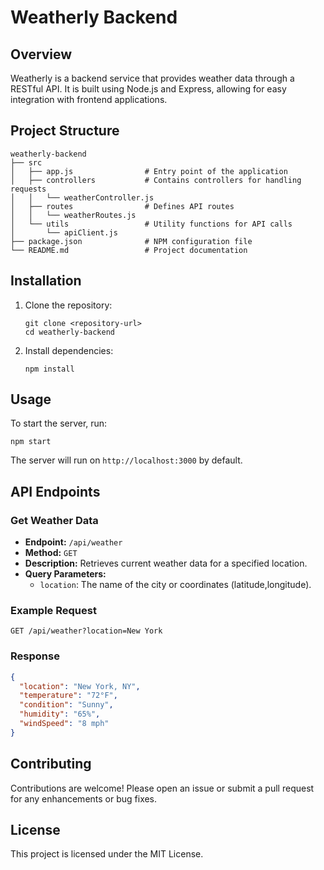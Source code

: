 # Weatherly Backend

## Overview
Weatherly is a backend service that provides weather data through a RESTful API. It is built using Node.js and Express, allowing for easy integration with frontend applications.

## Project Structure
```
weatherly-backend
├── src
│   ├── app.js                # Entry point of the application
│   ├── controllers           # Contains controllers for handling requests
│   │   └── weatherController.js
│   ├── routes                # Defines API routes
│   │   └── weatherRoutes.js
│   └── utils                 # Utility functions for API calls
│       └── apiClient.js
├── package.json              # NPM configuration file
└── README.md                 # Project documentation
```

## Installation

1. Clone the repository:
   ```
   git clone <repository-url>
   cd weatherly-backend
   ```

2. Install dependencies:
   ```
   npm install
   ```

## Usage

To start the server, run:
```
npm start
```

The server will run on `http://localhost:3000` by default.

## API Endpoints

### Get Weather Data
- **Endpoint:** `/api/weather`
- **Method:** `GET`
- **Description:** Retrieves current weather data for a specified location.
- **Query Parameters:**
  - `location`: The name of the city or coordinates (latitude,longitude).

### Example Request
```
GET /api/weather?location=New York
```

### Response
```json
{
  "location": "New York, NY",
  "temperature": "72°F",
  "condition": "Sunny",
  "humidity": "65%",
  "windSpeed": "8 mph"
}
```

## Contributing
Contributions are welcome! Please open an issue or submit a pull request for any enhancements or bug fixes.

## License
This project is licensed under the MIT License.